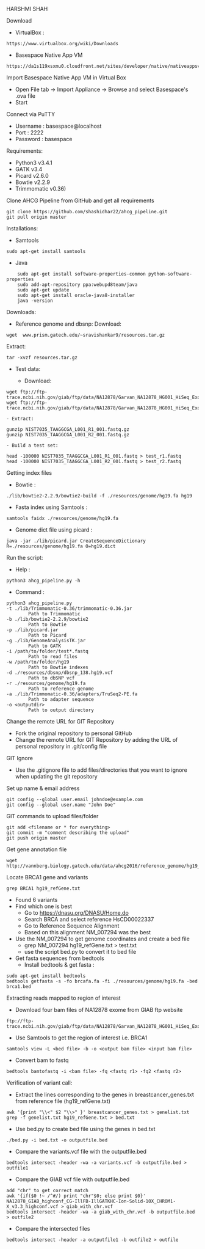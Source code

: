 HARSHMI SHAH


Download 
- VirtualBox :
``` {sh} 
https://www.virtualbox.org/wiki/Downloads 
```
- Basespace Native App VM 
``` {sh} 
https://da1s119xsxmu0.cloudfront.net/sites/developer/native/nativeappsvm/BaseSpace%20Native%20App%20VM%20(phix%20only)%20v9.ova 
```


Import Basespace Native App VM in Virtual Box
- Open File tab -> Import Appliance -> Browse and select Basespace's .ova file
- Start


Connect via PuTTY
- Username : basespace@localhost
- Port : 2222
- Password : basespace


Requirements:
- Python3 v3.4.1
- GATK v3.4
- Picard v2.6.0 
- Bowtie v2.2.9
- Trimmomatic v0.36)


Clone AHCG Pipeline from GitHub and get all requirements
``` {sh}
git clone https://github.com/shashidhar22/ahcg_pipeline.git
git pull origin master 
```


Installations:
- Samtools 
``` {sh} 
sudo apt-get install samtools	
```
- Java
``` {sh}
	sudo apt-get install software-properties-common python-software-properties
	sudo add-apt-repository ppa:webupd8team/java
	sudo apt-get update
	sudo apt-get install oracle-java8-installer
	java -version
```


Downloads:
- Reference genome and dbsnp: 
Download: 
``` {sh}
wget  www.prism.gatech.edu/~sravishankar9/resources.tar.gz
```
Extract: 
``` {sh}
tar -xvzf resources.tar.gz
```


- Test data:

	- Download: 
``` {sh}
wget ftp://ftp-trace.ncbi.nih.gov/giab/ftp/data/NA12878/Garvan_NA12878_HG001_HiSeq_Exome/NIST7035_TAAGGCGA_L001_R1_001.fastq.gz
wget ftp://ftp-trace.ncbi.nih.gov/giab/ftp/data/NA12878/Garvan_NA12878_HG001_HiSeq_Exome/NIST7035_TAAGGCGA_L001_R2_001.fastq.gz
```
	- Extract: 
```{sh}
gunzip NIST7035_TAAGGCGA_L001_R1_001.fastq.gz
gunzip NIST7035_TAAGGCGA_L001_R2_001.fastq.gz
```
	- Build a test set: 
``` {sh}
head -100000 NIST7035_TAAGGCGA_L001_R1_001.fastq > test_r1.fastq
head -100000 NIST7035_TAAGGCGA_L001_R2_001.fastq > test_r2.fastq
```


Getting index files
- Bowtie :
``` {sh}
./lib/bowtie2-2.2.9/bowtie2-build -f ./resources/genome/hg19.fa hg19
```
- Fasta index using Samtools : 
``` {sh}
samtools faidx ./resources/genome/hg19.fa
```
- Genome dict file using picard : 
``` {sh}
java -jar ./lib/picard.jar CreateSequenceDictionary R=./resources/genome/hg19.fa O=hg19.dict 
```


Run the script:
- Help : 
``` {sh}
python3 ahcg_pipeline.py -h
```
- Command :
```{sh}
python3 ahcg_pipeline.py 
-t ./lib/Trimmomatic-0.36/trimmomatic-0.36.jar
		Path to Trimmomatic 
-b ./lib/bowtie2-2.2.9/bowtie2 
		Path to Bowtie
-p ./lib/picard.jar 
		Path to Picard
-g ./lib/GenomeAnalysisTK.jar
		Path to GATK 
-i /path/to/folder/test*.fastq
		Path to read files 
-w /path/to/folder/hg19 
		Path to Bowtie indexes
-d ./resources/dbsnp/dbsnp_138.hg19.vcf
		Path to dbSNP vcf 
-r ./resources/genome/hg19.fa 
		Path to reference genome
-a ./lib/Trimmomatic-0.36/adapters/TruSeq2-PE.fa
		Path to adapter sequence 
-o <outputdir>
		Path to output directory
```


Change the remote URL for GIT Repository
- Fork the original repository to personal GitHub
- Change the remote URL for GIT Repository by adding the URL of personal repository in .git/config file


GIT Ignore
- Use the .gitignore file to add files/directories that you want to ignore when updating the git repository 


Set up name & email address
``` {sh}
git config --global user.email johndoe@example.com
git config --global user.name "John Doe"
```


GIT commands to upload files/folder
``` {sh}
git add <filename or * for everything>
git commit -m "comment describing the upload"
git push origin master
```


Get gene annotation file 
``` {sh}
wget http://vannberg.biology.gatech.edu/data/ahcg2016/reference_genome/hg19_refGene.txt
```


Locate BRCA1 gene and variants
```{sh}
grep BRCA1 hg19_refGene.txt
``` 
- Found 6 variants
- Find which one is best
	- Go to https://dnasu.org/DNASU/Home.do
	- Search BRCA and select reference HsCD00022337
	- Go to Reference Sequence Alignment
	- Based on this alignment NM_007294 was the best 
- Use the NM_007294 to get genome coordinates and create a bed file
	- grep NM_007294 hg19_refGene.txt > test.txt
	- use the script bed.py to convert it to bed file
- Get fasta sequences from bedtools
	- Install bedtools & get fasta :
``` {sh}
sudo apt-get install bedtools
bedtools getfasta -s -fo brcafa.fa -fi ./resources/genome/hg19.fa -bed brca1.bed
```


Extracting reads mapped to region of interest
- Download four bam files of  NA12878 exome from GIAB ftp website
``` {sh}
ftp://ftp-trace.ncbi.nih.gov/giab/ftp/data/NA12878/Garvan_NA12878_HG001_HiSeq_Exome/
```
- Use Samtools to get the region of interest i.e. BRCA1
``` {sh}
samtools view -L <bed file> -b -o <output bam file> <input bam file>
```
- Convert bam to fastq
``` {sh}
bedtools bamtofastq -i <bam file> -fq <fastq r1> -fq2 <fastq r2>
```


Verification of variant call:
- Extract the lines corresponding to the genes in breastcancer_genes.txt from reference file (hg19_refGene.txt)
``` {sh}
awk '{print "\\<" $2 "\\>" }' breastcancer_genes.txt > genelist.txt
grep -f genelist.txt hg19_refGene.txt > bed.txt
```
- Use bed.py to create bed file using the genes in bed.txt
``` {sh}
./bed.py -i bed.txt -o outputfile.bed
```
- Compare the variants.vcf file with the outputfile.bed 
``` {sh}
bedtools intersect -header -wa -a variants.vcf -b outputfile.bed > outfile1
```
- Compare the GIAB vcf file with outputfile.bed
``` {sh}
add "chr" to get correct match
awk '{if($0 !~ /^#/) print "chr"$0; else print $0}' NA12878_GIAB_highconf_CG-IllFB-IllGATKHC-Ion-Solid-10X_CHROM1-X_v3.3_highconf.vcf > giab_with_chr.vcf
bedtools intersect -header -wa -a giab_with_chr.vcf -b outputfile.bed > outfile2
```
- Compare the intersected files
``` {sh}
bedtools intersect -header -a outputfile1 -b outfile2 > outfile
```
